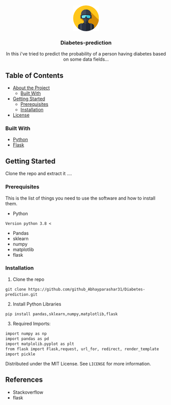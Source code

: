 <br />
<p align="center">
  <a href="https://github.com/github_Abhayparashar/Diabetes-prediction">
    <img src="images/profile.png" alt="Logo" width="80" height="80">
  </a>

  <h3 align="center">Diabetes-prediction</h3>

  <p align="center">
    In this i've tried to predict the probability of a person having diabetes based on some data fields...    
  </p>
</p>



<!-- TABLE OF CONTENTS -->
## Table of Contents

* [About the Project](#about-the-project)
  * [Built With](#built-with)
* [Getting Started](#getting-started)
  * [Prerequisites](#prerequisites)
  * [Installation](#installation)
* [License](#license)



### Built With

* [Python](python)
* [Flask](flask)



<!-- GETTING STARTED -->
## Getting Started

Clone the repo and extract it ....

### Prerequisites

This is the list of things you need to use the software and how to install them.
* Python
```
Version python 3.8 <
```
* Pandas
* sklearn
* numpy
* matplotlib
* flask

### Installation
 
1. Clone the repo
```
git clone https://github.com/github_Abhayparashar31/Diabetes-prediction.git
```
2. Install Python Libraries
```
pip install pandas,sklearn,numpy,matplotlib,flask

```

3. Required Imports:
```
import numpy as np
import pandas as pd
import matplolib.pyplot as plt
from flask import Flask,request, url_for, redirect, render_template
import pickle
```
Distributed under the MIT License. See `LICENSE` for more information.

## References
* Stackoverflow
* flask
